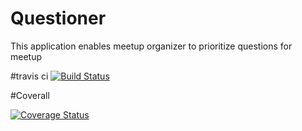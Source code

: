 # Questioner
This application enables meetup organizer to prioritize questions for meetup

#travis ci
[![Build Status](https://travis-ci.com/kalyakiplangat/Questioner.svg?branch=develop)](https://travis-ci.com/kalyakiplangat/Questioner)

#Coverall

[![Coverage Status](https://coveralls.io/repos/github/kalyakiplangat/Questioner/badge.svg?branch=develop)](https://coveralls.io/github/kalyakiplangat/Questioner?branch=develop)